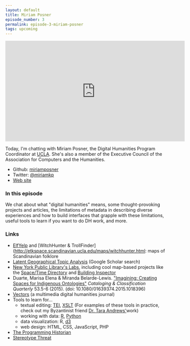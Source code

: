 ```yaml
---
layout: default
title: Miriam Posner
episode_number: 3
permalink: episode-3-miriam-posner
tags: upcoming
---
```


<iframe width="560" height="315" src="https://www.youtube.com/embed/xDgJnmwz8vI" frameborder="0" allowfullscreen></iframe>

<p>
  Today, I'm chatting with Miriam Posner, the Digital Humanities Program Coordinator at <a href="http://www.cdh.ucla.edu/">UCLA</a>.  She's also a member of the Executive Council of the Association for Computers and the Humanities.
</p>

<ul>
  <li>Github: <a href="https://github.com/miriamposner">miriamposner</a></li>
  <li>Twitter: <a href="https://twitter.com/miriamkp">@miriamkp</a></li>
  <li><a href="http://www.miriamposner.com">Web site</a></li>
</ul>

<h3>In this episode</h3>
We chat about what "digital humanities" means, some thought-provoking projects and articles, the limitations of metadata in describing diverse experiences and how to build interfaces that grapple with these limitations, useful tools to learn if you want to do DH work, and more.

<h3>Links</h3>

* [ElfYelp](http://etkspace.scandinavian.ucla.edu/maps/elfyelp.html) and [WitchHunter & TrollFinder](http://etkspace.scandinavian.ucla.edu/maps/witchhunter.html: maps of Scandinavian folklore
* [Latent Geographical Topic Analysis](https://scholar.google.com/scholar?q=%22latent+geographical+topic+analysis%22&btnG=&hl=en&as_sdt=0%2C22&as_vis=1) (Google Scholar search)
* [New York Public Library's Labs](http://www.nypl.org/collections/labs), including cool map-based projects like the [Space/Time Directory](http://spacetime.nypl.org/) and [Building Inspector](http://buildinginspector.nypl.org/)
* Duarte, Marisa Elena & Miranda Belarde-Lewis. ["Imagining: Creating Spaces for Indigenous Ontologies"](http://www.tandfonline.com/doi/full/10.1080/01639374.2015.1018396)  _Cataloging & Classification Quarterly_ 53.5-6 (2015). (doi: 10.1080/01639374.2015.1018396)
* [Vectors](http://vectors.usc.edu/) (a multimedia digital humanities journal)
* Tools to learn for...
  * textual editing: [TEI](http://www.tei-c.org/index.xml), [XSLT](https://en.wikipedia.org/wiki/XSLT) (For examples of these tools in practice, check out my Byzantinist friend [Dr. Tara Andrews'](http://www.digitalbyzantinist.org/)work)
  * working with data: [R](https://www.r-project.org/), [Python](https://www.python.org/)
  * data visualization: R, [d3](http://d3js.org/)
  * web design: HTML, CSS, JavaScript, PHP
* [The Programming Historian](http://programminghistorian.org/)
* [Stereotype Threat](https://en.wikipedia.org/wiki/Stereotype_threat)